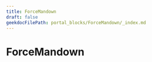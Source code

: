 ```yaml
---
title: ForceMandown
draft: false
geekdocFilePath: portal_blocks/ForceMandown/_index.md
---
```

# ForceMandown